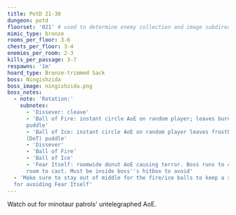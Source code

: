 ```yaml
---
title: PotD 21-30
dungeon: potd
floorset: '021' # used to determine enemy collection and image subdirectory
mimic_type: bronze
rooms_per_floor: 3-6
chests_per_floor: 3-4
enemies_per_room: 2-3
kills_per_passage: 3-7
respawns: '1m'
hoard_type: Bronze-trimmed Sack
boss: Ningishzida
boss_image: ningishzida.png
boss_notes:
  - note: 'Rotation:'
    subnotes:
      - 'Dissever: cleave'
      - 'Ball of Fire: instant circle AoE on random player; leaves burn (DoT)
      puddle'
      - 'Ball of Ice: instant circle AoE on random player leaves frostbite
      (DoT) puddle'
      - 'Dissever'
      - 'Ball of Fire'
      - 'Ball of Ice'
      - 'Fear Itself: roomwide donut AoE causing terror. Boss runs to center of
      room to cast. Must be inside boss''s hitbox to avoid'
  - 'Make sure to stay out of middle for the fire/ice balls to keep a safe spot
  for avoiding Fear Itself'
---
```


Watch out for minotaur patrols' untelegraphed AoE.